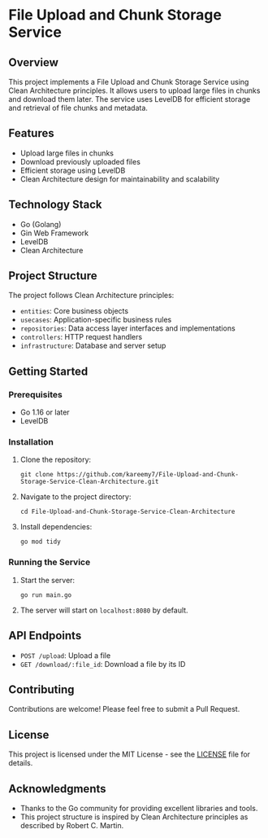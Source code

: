 # File Upload and Chunk Storage Service

## Overview

This project implements a File Upload and Chunk Storage Service using Clean Architecture principles. It allows users to upload large files in chunks and download them later. The service uses LevelDB for efficient storage and retrieval of file chunks and metadata.

## Features

- Upload large files in chunks
- Download previously uploaded files
- Efficient storage using LevelDB
- Clean Architecture design for maintainability and scalability

## Technology Stack

- Go (Golang)
- Gin Web Framework
- LevelDB
- Clean Architecture

## Project Structure

The project follows Clean Architecture principles:

- `entities`: Core business objects
- `usecases`: Application-specific business rules
- `repositories`: Data access layer interfaces and implementations
- `controllers`: HTTP request handlers
- `infrastructure`: Database and server setup

## Getting Started

### Prerequisites

- Go 1.16 or later
- LevelDB

### Installation

1. Clone the repository:
   ```
   git clone https://github.com/kareemy7/File-Upload-and-Chunk-Storage-Service-Clean-Architecture.git
   ```

2. Navigate to the project directory:
   ```
   cd File-Upload-and-Chunk-Storage-Service-Clean-Architecture
   ```

3. Install dependencies:
   ```
   go mod tidy
   ```

### Running the Service

1. Start the server:
   ```
   go run main.go
   ```

2. The server will start on `localhost:8080` by default.

## API Endpoints

- `POST /upload`: Upload a file
- `GET /download/:file_id`: Download a file by its ID

## Contributing

Contributions are welcome! Please feel free to submit a Pull Request.

## License

This project is licensed under the MIT License - see the [LICENSE](LICENSE) file for details.

## Acknowledgments

- Thanks to the Go community for providing excellent libraries and tools.
- This project structure is inspired by Clean Architecture principles as described by Robert C. Martin.